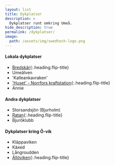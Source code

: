 ```yaml
---
layout: list
title: Dykplatser
description: >
  Dykplatser runt omkring Umeå.
hide_description: true
permalink: /dykplatser/
image:
  path: /assets/img/swedtech-logo.png
---
```


#### Lokala dykplatser

* [Bredskär](bredskar){:.heading.flip-title}
* Umeälven
* 'Kalleankavraken'
* ['Huset' - Norrfors kraftstation](huset){:.heading.flip-title}
* Annie

#### Andra dykplatser

* Storsandsjön (Bjurholm)
* [Ratan](ratan){:.heading.flip-title}
* Bjuröklubb

#### Dykplatser kring Ö-vik

* Kläppaviken
* Käxed
* Långroudden
* [Ällöviken](alloviken){:.heading.flip-title}
